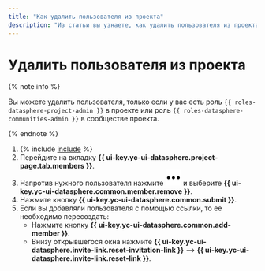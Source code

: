 ```yaml
---
title: "Как удалить пользователя из проекта"
description: "Из статьи вы узнаете, как удалить пользователя из проекта в {{ ml-platform-name }}."
---
```


# Удалить пользователя из проекта

{% note info %}

Вы можете удалить пользователя, только если у вас есть роль `{{ roles-datasphere-project-admin }}` в проекте или роль `{{ roles-datasphere-communities-admin }}` в сообществе проекта.

{% endnote %}

1. {% include [include](../../../_includes/datasphere/ui-find-project.md) %}
1. Перейдите на вкладку **{{ ui-key.yc-ui-datasphere.project-page.tab.members }}**.
1. Напротив нужного пользователя нажмите ![image](../../../_assets/console-icons/ellipsis.svg) и выберите **{{ ui-key.yc-ui-datasphere.common.member.remove }}**.
1. Нажмите кнопку **{{ ui-key.yc-ui-datasphere.common.submit }}**.
1. Если вы добавляли пользователя с помощью ссылки, то ее необходимо пересоздать:
    * Нажмите кнопку **{{ ui-key.yc-ui-datasphere.common.add-member }}**. 
    * Внизу открывшегося окна нажмите **{{ ui-key.yc-ui-datasphere.invite-link.reset-invitation-link }}** ⟶ **{{ ui-key.yc-ui-datasphere.invite-link.reset-link }}**.
